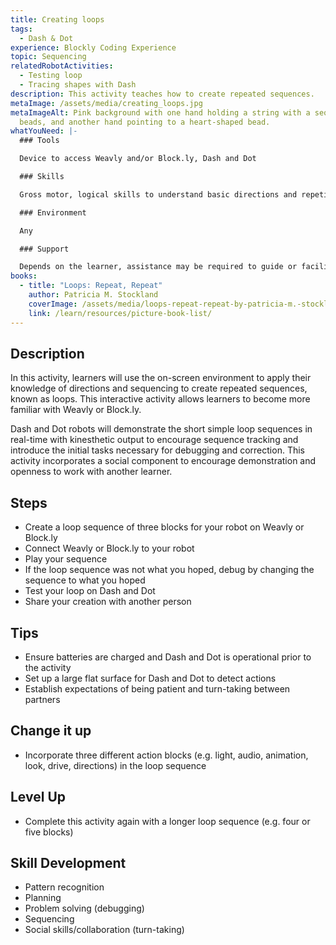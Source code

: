```yaml
---
title: Creating loops
tags:
  - Dash & Dot
experience: Blockly Coding Experience
topic: Sequencing
relatedRobotActivities:
  - Testing loop
  - Tracing shapes with Dash
description: This activity teaches how to create repeated sequences.
metaImage: /assets/media/creating_loops.jpg
metaImageAlt: Pink background with one hand holding a string with a sequence of
  beads, and another hand pointing to a heart-shaped bead.
whatYouNeed: |-
  ### Tools

  Device to access Weavly and/or Block.ly, Dash and Dot

  ### Skills

  Gross motor, logical skills to understand basic directions and repetition

  ### Environment

  Any

  ### Support

  Depends on the learner, assistance may be required to guide or facilitate
books:
  - title: "Loops: Repeat, Repeat"
    author: Patricia M. Stockland
    coverImage: /assets/media/loops-repeat-repeat-by-patricia-m.-stockland.jpg
    link: /learn/resources/picture-book-list/
---
```

## Description

In this activity, learners will use the on-screen environment to apply their knowledge of directions and sequencing to create repeated sequences, known as loops. This interactive activity allows learners to become more familiar with Weavly or Block.ly. 

Dash and Dot robots will demonstrate the short simple loop sequences in real-time with kinesthetic output to encourage sequence tracking and introduce the initial tasks necessary for debugging and correction. This activity incorporates a social component to encourage demonstration and openness to work with another learner.

## Steps

* Create a loop sequence of three blocks for your robot on Weavly or Block.ly
* Connect Weavly or Block.ly to your robot
* Play your sequence
* If the loop sequence was not what you hoped, debug by changing the sequence to what you hoped
* Test your loop on Dash and Dot
* Share your creation with another person

## Tips

* Ensure batteries are charged and Dash and Dot is operational prior to the activity
* Set up a large flat surface for Dash and Dot to detect actions
* Establish expectations of being patient and turn-taking between partners

## Change it up

* Incorporate three different action blocks (e.g. light, audio, animation, look, drive, directions) in the loop sequence

## Level Up 

* Complete this activity again with a longer loop sequence (e.g. four or five blocks) 

## Skill Development

* Pattern recognition
* Planning
* Problem solving (debugging)
* Sequencing
* Social skills/collaboration (turn-taking)